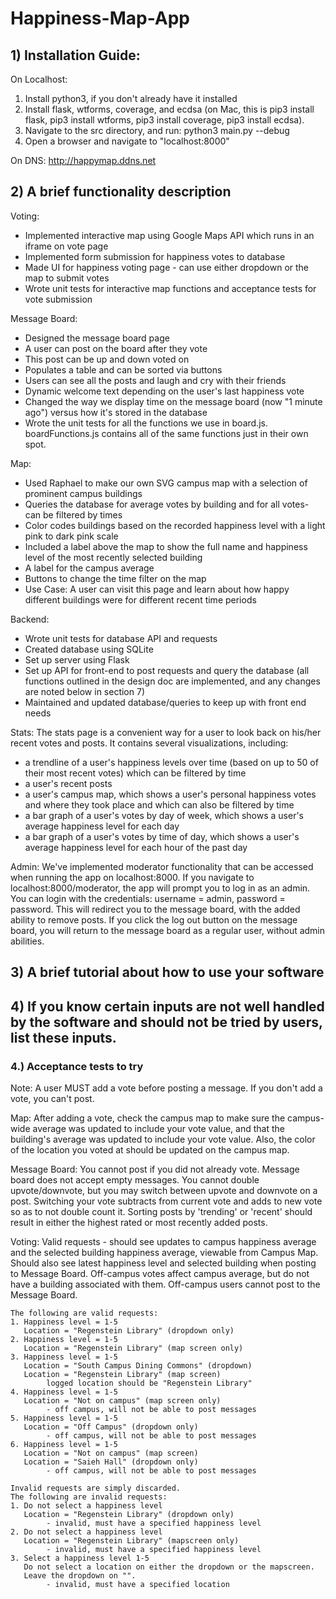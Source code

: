 # Happiness-Map-App

## 1) Installation Guide:
On Localhost:
1. Install python3, if you don't already have it installed
2. Install flask, wtforms, coverage, and ecdsa (on Mac, this is pip3 install flask, pip3 install wtforms, pip3 install coverage, pip3 install ecdsa).
3. Navigate to the src directory, and run: python3 main.py --debug
4. Open a browser and navigate to "localhost:8000"

On DNS:
http://happymap.ddns.net

## 2) A brief functionality description
Voting:
- Implemented interactive map using Google Maps API which runs in an iframe on vote page
- Implemented form submission for happiness votes to database
- Made UI for happiness voting page - can use either dropdown or the map to submit votes
- Wrote unit tests for interactive map functions and acceptance tests for vote submission

Message Board:
- Designed the message board page
- A user can post on the board after they vote 
- This post can be up and down voted on
- Populates a table and can be sorted via buttons
- Users can see all the posts and laugh and cry with their friends
- Dynamic welcome text depending on the user's last happiness vote
- Changed the way we display time on the message board (now "1 minute ago") versus how it's stored in the database
- Wrote the unit tests for all the functions we use in board.js. boardFunctions.js contains all of the same functions just in their own spot.

Map:
- Used Raphael to make our own SVG campus map with a selection of prominent campus buildings
- Queries the database for average votes by building and for all votes- can be filtered by times
- Color codes buildings based on the recorded happiness level with a light pink to dark pink scale
- Included a label above the map to show the full name and happiness level of the most recently selected building
- A label for the campus average
- Buttons to change the time filter on the map
- Use Case: A user can visit this page and learn about how happy different buildings were for different recent time periods

Backend:
- Wrote unit tests for database API and requests
- Created database using SQLite
- Set up server using Flask
- Set up API for front-end to post requests and query the database (all functions outlined in the design doc are implemented, and any changes are noted below in section 7)
- Maintained and updated database/queries to keep up with front end needs

Stats:
The stats page is a convenient way for a user to look back on his/her recent votes and posts. It contains several visualizations, including:
- a trendline of a user's happiness levels over time (based on up to 50 of their most recent votes) which can be filtered by time
- a user's recent posts
- a user's campus map, which shows a user's personal happiness votes and where they took place and which can also be filtered by time
- a bar graph of a user's votes by day of week, which shows a user's average happiness level for each day
- a bar graph of a user's votes by time of day, which shows a user's average happiness level for each hour of the past day

Admin:
We've implemented moderator functionality that can be accessed when running the app on localhost:8000. If you navigate to localhost:8000/moderator, the app will prompt you to log in as an admin. You can login with the credentials: username = admin, password = password. This will redirect you to the message board, with the added ability to remove posts. If you click the log out button on the message board, you will return to the message board as a regular user, without admin abilities. 


## 3) A brief tutorial about how to use your software
## 4) If you know certain inputs are not well handled by the software and should not be tried by users, list these inputs.


### 4.) Acceptance tests to try
Note: A user MUST add a vote before posting a message. If you don't add a vote, you can't post.

Map:
After adding a vote, check the campus map to make sure the campus-wide average was updated to include your vote value, and that the building's average was updated to include your vote value. Also, the color of the location you voted at should be updated on the campus map.

Message Board:
You cannot post if you did not already vote.
Message board does not accept empty messages.
You cannot double upvote/downvote, but you may switch between upvote and downvote on a post. 
Switching your vote subtracts from current vote and adds to new vote so as to not double count it.
Sorting posts by 'trending' or 'recent' should result in either the highest rated or most recently added posts.

Voting:
	Valid requests - should see updates to campus happiness average and the selected building happiness average, viewable from Campus Map. Should also see latest happiness level and selected building when posting to Message Board. Off-campus votes affect campus average, but do not have a building associated with them. Off-campus users cannot post to the Message Board.

	The following are valid requests:
	1. Happiness level = 1-5
	   Location = "Regenstein Library" (dropdown only)
	2. Happiness level = 1-5 
	   Location = "Regenstein Library" (map screen only)
	3. Happiness level = 1-5
	   Location = "South Campus Dining Commons" (dropdown)
	   Location = "Regenstein Library" (map screen)
	   		logged location should be "Regenstein Library"
	4. Happiness level = 1-5
	   Location = "Not on campus" (map screen only)
	   		- off campus, will not be able to post messages
	5. Happiness level = 1-5
	   Location = "Off Campus" (dropdown only)
	   		- off campus, will not be able to post messages
	6. Happiness level = 1-5
	   Location = "Not on campus" (map screen)
	   Location = "Saieh Hall" (dropdown only)
	   		- off campus, will not be able to post messages

	Invalid requests are simply discarded.
	The following are invalid requests:
	1. Do not select a happiness level
	   Location = "Regenstein Library" (dropdown only)
	   		- invalid, must have a specified happiness level
	2. Do not select a happiness level
	   Location = "Regenstein Library" (mapscreen only)
	   		- invalid, must have a specified happiness level
	3. Select a happiness level 1-5
	   Do not select a location on either the dropdown or the mapscreen.
	   Leave the dropdown on "".
	   		- invalid, must have a specified location
